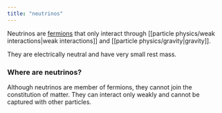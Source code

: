 ```yaml
---
title: "neutrinos"
---
```

Neutrinos are [fermions](https://astrosw.github.io/quartz/particle-physics/fermions) that only interact through [[particle physics/weak interactions|weak interactions]] and [[particle physics/gravity|gravity]].

They are electrically neutral and have very small rest mass.

### Where are neutrinos?

Although neutrinos are member of fermions, they cannot join the constitution of matter. They can interact only weakly and cannot be captured with other particles.